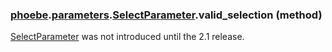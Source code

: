 ### [phoebe](phoebe.md).[parameters](phoebe.parameters.md).[SelectParameter](phoebe.parameters.SelectParameter.md).valid_selection (method)

[SelectParameter](phoebe.parameters.SelectParameter.md) was not introduced until the 2.1 release.
